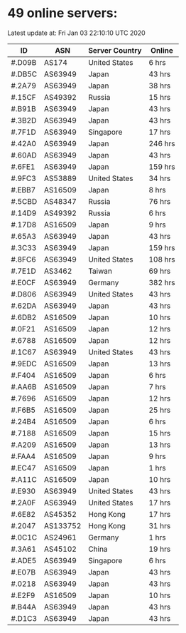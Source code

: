 # 49 online servers:

Latest update at: Fri Jan 03 22:10:10 UTC 2020

| ID | ASN | Server Country | Online |
| -- | --- | -------------- | ------ |
| #.D09B | AS174 | United States | 6 hrs |
| #.DB5C | AS63949 | Japan | 43 hrs |
| #.2A79 | AS63949 | Japan | 38 hrs |
| #.15CF | AS49392 | Russia | 15 hrs |
| #.B91B | AS63949 | Japan | 43 hrs |
| #.3B2D | AS63949 | Japan | 43 hrs |
| #.7F1D | AS63949 | Singapore | 17 hrs |
| #.42A0 | AS63949 | Japan | 246 hrs |
| #.60AD | AS63949 | Japan | 43 hrs |
| #.6FE1 | AS63949 | Japan | 159 hrs |
| #.9FC3 | AS53889 | United States | 34 hrs |
| #.EBB7 | AS16509 | Japan | 8 hrs |
| #.5CBD | AS48347 | Russia | 76 hrs |
| #.14D9 | AS49392 | Russia | 6 hrs |
| #.17D8 | AS16509 | Japan | 9 hrs |
| #.65A3 | AS63949 | Japan | 43 hrs |
| #.3C33 | AS63949 | Japan | 159 hrs |
| #.8FC6 | AS63949 | United States | 108 hrs |
| #.7E1D | AS3462 | Taiwan | 69 hrs |
| #.E0CF | AS63949 | Germany | 382 hrs |
| #.D806 | AS63949 | United States | 43 hrs |
| #.62DA | AS63949 | Japan | 43 hrs |
| #.6DB2 | AS16509 | Japan | 10 hrs |
| #.0F21 | AS16509 | Japan | 12 hrs |
| #.6788 | AS16509 | Japan | 12 hrs |
| #.1C67 | AS63949 | United States | 43 hrs |
| #.9EDC | AS16509 | Japan | 13 hrs |
| #.F404 | AS16509 | Japan | 6 hrs |
| #.AA6B | AS16509 | Japan | 7 hrs |
| #.7696 | AS16509 | Japan | 12 hrs |
| #.F6B5 | AS16509 | Japan | 25 hrs |
| #.24B4 | AS16509 | Japan | 6 hrs |
| #.7188 | AS16509 | Japan | 15 hrs |
| #.A209 | AS16509 | Japan | 13 hrs |
| #.FAA4 | AS16509 | Japan | 9 hrs |
| #.EC47 | AS16509 | Japan | 1 hrs |
| #.A11C | AS16509 | Japan | 10 hrs |
| #.E930 | AS63949 | United States | 43 hrs |
| #.2A0F | AS63949 | United States | 17 hrs |
| #.6E82 | AS45352 | Hong Kong | 17 hrs |
| #.2047 | AS133752 | Hong Kong | 31 hrs |
| #.0C1C | AS24961 | Germany | 1 hrs |
| #.3A61 | AS45102 | China | 19 hrs |
| #.ADE5 | AS63949 | Singapore | 6 hrs |
| #.E07B | AS63949 | Japan | 43 hrs |
| #.0218 | AS63949 | Japan | 43 hrs |
| #.E2F9 | AS16509 | Japan | 10 hrs |
| #.B44A | AS63949 | Japan | 43 hrs |
| #.D1C3 | AS63949 | Japan | 43 hrs |


